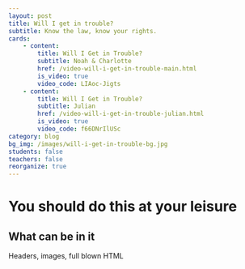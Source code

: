 ```yaml
---
layout: post
title: Will I get in trouble?
subtitle: Know the law, know your rights.
cards:
    - content: 
        title: Will I Get in Trouble?
        subtitle: Noah & Charlotte
        href: /video-will-i-get-in-trouble-main.html
        is_video: true
        video_code: LIAoc-Jigts
    - content: 
        title: Will I Get in Trouble?
        subtitle: Julian
        href: /video-will-i-get-in-trouble-julian.html
        is_video: true
        video_code: f66DNrIlUSc
category: blog
bg_img: /images/will-i-get-in-trouble-bg.jpg
students: false
teachers: false
reorganize: true
---
```


You should do this at your leisure
==================================

## What can be in it

Headers, images, full blown HTML
